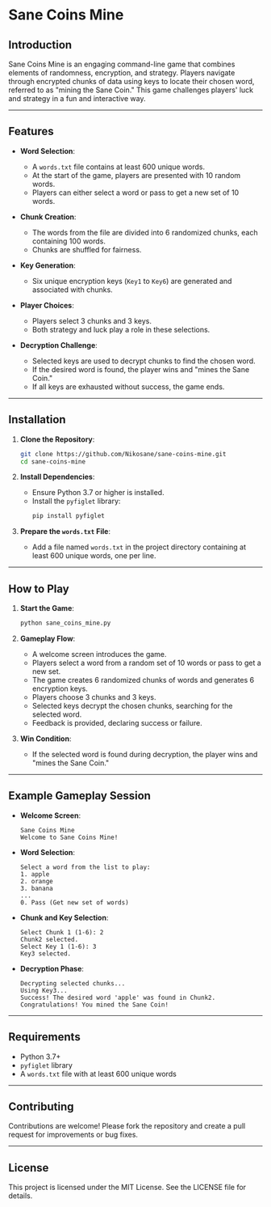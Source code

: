 # Sane Coins Mine

## Introduction
Sane Coins Mine is an engaging command-line game that combines elements of randomness, encryption, and strategy. Players navigate through encrypted chunks of data using keys to locate their chosen word, referred to as "mining the Sane Coin." This game challenges players' luck and strategy in a fun and interactive way.

---

## Features

- **Word Selection**:
  - A `words.txt` file contains at least 600 unique words.
  - At the start of the game, players are presented with 10 random words.
  - Players can either select a word or pass to get a new set of 10 words.

- **Chunk Creation**:
  - The words from the file are divided into 6 randomized chunks, each containing 100 words.
  - Chunks are shuffled for fairness.

- **Key Generation**:
  - Six unique encryption keys (`Key1` to `Key6`) are generated and associated with chunks.

- **Player Choices**:
  - Players select 3 chunks and 3 keys.
  - Both strategy and luck play a role in these selections.

- **Decryption Challenge**:
  - Selected keys are used to decrypt chunks to find the chosen word.
  - If the desired word is found, the player wins and "mines the Sane Coin."
  - If all keys are exhausted without success, the game ends.

---

## Installation

1. **Clone the Repository**:
   ```bash
   git clone https://github.com/Nikosane/sane-coins-mine.git
   cd sane-coins-mine
   ```

2. **Install Dependencies**:
   - Ensure Python 3.7 or higher is installed.
   - Install the `pyfiglet` library:
     ```bash
     pip install pyfiglet
     ```

3. **Prepare the `words.txt` File**:
   - Add a file named `words.txt` in the project directory containing at least 600 unique words, one per line.

---

## How to Play

1. **Start the Game**:
   ```bash
   python sane_coins_mine.py
   ```

2. **Gameplay Flow**:
   - A welcome screen introduces the game.
   - Players select a word from a random set of 10 words or pass to get a new set.
   - The game creates 6 randomized chunks of words and generates 6 encryption keys.
   - Players choose 3 chunks and 3 keys.
   - Selected keys decrypt the chosen chunks, searching for the selected word.
   - Feedback is provided, declaring success or failure.

3. **Win Condition**:
   - If the selected word is found during decryption, the player wins and "mines the Sane Coin."

---

## Example Gameplay Session

- **Welcome Screen**:
  ```
  Sane Coins Mine
  Welcome to Sane Coins Mine!
  ```

- **Word Selection**:
  ```
  Select a word from the list to play:
  1. apple
  2. orange
  3. banana
  ...
  0. Pass (Get new set of words)
  ```

- **Chunk and Key Selection**:
  ```
  Select Chunk 1 (1-6): 2
  Chunk2 selected.
  Select Key 1 (1-6): 3
  Key3 selected.
  ```

- **Decryption Phase**:
  ```
  Decrypting selected chunks...
  Using Key3...
  Success! The desired word 'apple' was found in Chunk2.
  Congratulations! You mined the Sane Coin!
  ```

---

## Requirements

- Python 3.7+
- `pyfiglet` library
- A `words.txt` file with at least 600 unique words

---

## Contributing

Contributions are welcome! Please fork the repository and create a pull request for improvements or bug fixes.

---

## License

This project is licensed under the MIT License. See the LICENSE file for details.

